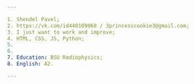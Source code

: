 ```yaml
---

1. Shendel Pavel;
2. https://vk.com/id440109068 / 3princesscookie3@gmail.com;
3. I just want to work and improve;
4. HTML, CSS, JS, Python;
5.
6.
7. Education: BSU Radiophysics;
8. English: A2.

---
```

